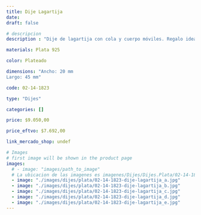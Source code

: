 ```yaml
---
title: Dije Lagartija
date: 
draft: false

# descripcion
description : "Dije de lagartija con cola y cuerpo móviles. Regalo ideal para adolescentes. Los poderes de la Lagartija son la placidez, la curiosidad y la regeneración. Su sabiduría incluye la búsqueda de la luz, el desprendimiento, el poder para recuperar lo perdido, la colaboración con la fuerza de la vida, no tomarse las cosas personalmente y ser guíados por espíritus ancianos."

materials: Plata 925

color: Plateado

dimensions: "Ancho: 20 mm 
Largo: 45 mm"

code: 02-14-1823

type: "Dijes"

categories: []

price: $9.050,00

price_eftvo: $7.692,00

link_mercado_shop: undef

# Images
# first image will be shown in the product page
images:
  # - image: "images/path_to_image"
  # La ubicacion de las imagenes es imagenes/Dijes/Dijes.Plata/02-14-1823-dije-lagartija
  - image: "./images/dijes/plata/02-14-1823-dije-lagartija_a.jpg"
  - image: "./images/dijes/plata/02-14-1823-dije-lagartija_b.jpg"
  - image: "./images/dijes/plata/02-14-1823-dije-lagartija_c.jpg"
  - image: "./images/dijes/plata/02-14-1823-dije-lagartija_d.jpg"
  - image: "./images/dijes/plata/02-14-1823-dije-lagartija_e.jpg"
---
```

